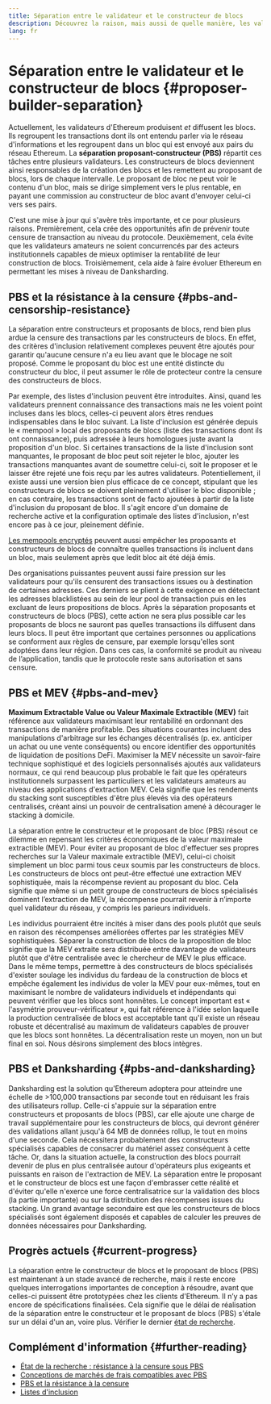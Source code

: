 ```yaml
---
title: Séparation entre le validateur et le constructeur de blocs
description: Découvrez la raison, mais aussi de quelle manière, les validateurs d'Ethereum vont séparer leurs responsabilités concernant la construction et la diffusion de blocs.
lang: fr
---
```


# Séparation entre le validateur et le constructeur de blocs \{#proposer-builder-separation}

Actuellement, les validateurs d'Ethereum produisent _et_ diffusent les blocs. Ils regroupent les transactions dont ils ont entendu parler via le réseau d'informations et les regroupent dans un bloc qui est envoyé aux pairs du réseau Ethereum. La **séparation proposant-constructeur (PBS)** répartit ces tâches entre plusieurs validateurs. Les constructeurs de blocs deviennent ainsi responsables de la création des blocs et les remettent au proposant de blocs, lors de chaque intervalle. Le proposant de bloc ne peut voir le contenu d'un bloc, mais se dirige simplement vers le plus rentable, en payant une commission au constructeur de bloc avant d'envoyer celui-ci vers ses pairs.

C'est une mise à jour qui s'avère très importante, et ce pour plusieurs raisons. Premièrement, cela crée des opportunités afin de prévenir toute censure de transaction au niveau du protocole. Deuxièmement, cela évite que les validateurs amateurs ne soient concurrencés par des acteurs institutionnels capables de mieux optimiser la rentabilité de leur construction de blocs. Troisièmement, cela aide à faire évoluer Ethereum en permettant les mises à niveau de Danksharding.

## PBS et la résistance à la censure \{#pbs-and-censorship-resistance}

La séparation entre constructeurs et proposants de blocs, rend bien plus ardue la censure des transactions par les constructeurs de blocs. En effet, des critères d'inclusion relativement complexes peuvent être ajoutés pour garantir qu'aucune censure n'a eu lieu avant que le blocage ne soit proposé. Comme le proposant du bloc est une entité distincte du constructeur du bloc, il peut assumer le rôle de protecteur contre la censure des constructeurs de blocs.

Par exemple, des listes d'inclusion peuvent être introduites. Ainsi, quand les validateurs prennent connaissance des transactions mais ne les voient point incluses dans les blocs, celles-ci peuvent alors êtres rendues indispensables dans le bloc suivant. La liste d'inclusion est générée depuis le « mempool » local des proposants de blocs (liste des transactions dont ils ont connaissance), puis adressée à leurs homologues juste avant la proposition d'un bloc. Si certaines transactions de la liste d'inclusion sont manquantes, le proposant de bloc peut soit rejeter le bloc, ajouter les transactions manquantes avant de soumettre celui-ci, soit le proposer et le laisser être rejeté une fois reçu par les autres validateurs. Potentiellement, il existe aussi une version bien plus efficace de ce concept, stipulant que les constructeurs de blocs se doivent pleinement d'utiliser le bloc disponible ; en cas contraire, les transactions sont de facto ajoutées à partir de la liste d'inclusion du proposant de bloc. Il s'agit encore d'un domaine de recherche active et la configuration optimale des listes d'inclusion, n'est encore pas à ce jour, pleinement définie.

[Les mempools encryptés](https://www.youtube.com/watch?v=fHDjgFcha0M&list=PLpktWkixc1gUqkyc1-iE6TT0RWQTBJELe&index=3) peuvent aussi empêcher les proposants et constructeurs de blocs de connaître quelles transactions ils incluent dans un bloc, mais seulement après que ledit bloc ait été déjà émis.

<ExpandableCard title="Quel genre de censure la séparation entre le constructeur et le proposant de blocs (PBS) résout-elle ?" eventCategory="/roadmap/pbs" eventName="clicked what kinds of censorship does PBS solve?">

Des organisations puissantes peuvent aussi faire pression sur les validateurs pour qu'ils censurent des transactions issues ou à destination de certaines adresses. Ces derniers se plient à cette exigence en détectant les adresses blacklistées au sein de leur pool de transaction puis en les excluant de leurs propositions de blocs. Après la séparation proposants et constructeurs de blocs (PBS), cette action ne sera plus possible car les proposants de blocs ne sauront pas quelles transactions ils diffusent dans leurs blocs. Il peut être important que certaines personnes ou applications se conforment aux règles de censure, par exemple lorsqu'elles sont adoptées dans leur région. Dans ces cas, la conformité se produit au niveau de l’application, tandis que le protocole reste sans autorisation et sans censure.

</ExpandableCard>

## PBS et MEV \{#pbs-and-mev}

**Maximum Extractable Value ou Valeur Maximale Extractible (MEV)** fait référence aux validateurs maximisant leur rentabilité en ordonnant des transactions de manière profitable. Des situations courantes incluent des manipulations d'arbitrage sur les échanges décentralisés (p. ex. anticiper un achat ou une vente conséquents) ou encore identifier des opportunités de liquidation de positions DeFi. Maximiser la MEV nécessite un savoir-faire technique sophistiqué et des logiciels personnalisés ajoutés aux validateurs normaux, ce qui rend beaucoup plus probable le fait que les opérateurs institutionnels surpassent les particuliers et les validateurs amateurs au niveau des applications d'extraction MEV. Cela signifie que les rendements du stacking sont susceptibles d'être plus élevés via des opérateurs centralisés, créant ainsi un pouvoir de centralisation amené à décourager le stacking à domicile.

La séparation entre le constructeur et le proposant de bloc (PBS) résout ce dilemme en repensant les critères économiques de la valeur maximale extractible (MEV). Pour éviter au proposant de bloc d'effectuer ses propres recherches sur la Valeur maximale extractible (MEV), celui-ci choisit simplement un bloc parmi tous ceux soumis par les constructeurs de blocs. Les constructeurs de blocs ont peut-être effectué une extraction MEV sophistiquée, mais la récompense revient au proposant du bloc. Cela signifie que même si un petit groupe de constructeurs de blocs spécialisés dominent l’extraction de MEV, la récompense pourrait revenir à n’importe quel validateur du réseau, y compris les parieurs individuels.

<ExpandableCard title="Pourquoi est-ce acceptable de centraliser la construction des blocs ?" eventCategory="/roadmap/pbs" eventName="clicked why is it OK to centralize block building?">

Les individus pourraient être incités à miser dans des pools plutôt que seuls en raison des récompenses améliorées offertes par les stratégies MEV sophistiquées. Séparer la construction de blocs de la proposition de bloc signifie que la MEV extraite sera distribuée entre davantage de validateurs plutôt que d'être centralisée avec le chercheur de MEV le plus efficace. Dans le même temps, permettre à des constructeurs de blocs spécialisés d'exister soulage les individus du fardeau de la construction de blocs et empêche également les individus de voler la MEV pour eux-mêmes, tout en maximisant le nombre de validateurs individuels et indépendants qui peuvent vérifier que les blocs sont honnêtes. Le concept important est « l'asymétrie prouveur-vérificateur », qui fait référence à l'idée selon laquelle la production centralisée de blocs est acceptable tant qu'il existe un réseau robuste et décentralisé au maximum de validateurs capables de prouver que les blocs sont honnêtes. La décentralisation reste un moyen, non un but final en soi. Nous désirons simplement des blocs intègres.
</ExpandableCard>

## PBS et Danksharding \{#pbs-and-danksharding}

Danksharding est la solution qu'Ethereum adoptera pour atteindre une échelle de >100,000 transactions par seconde tout en réduisant les frais des utilisateurs rollup. Celle-ci s'appuie sur la séparation entre constructeurs et proposants de blocs (PBS), car elle ajoute une charge de travail supplémentaire pour les constructeurs de blocs, qui devront générer des validations allant jusqu'à 64 MB de données rollup, le tout en moins d'une seconde. Cela nécessitera probablement des constructeurs spécialisés capables de consacrer du matériel assez conséquent à cette tâche. Or, dans la situation actuelle, la construction des blocs pourrait devenir de plus en plus centralisée autour d'opérateurs plus exigeants et puissants en raison de l'extraction de MEV. La séparation entre le proposant et le constructeur de blocs est une façon d'embrasser cette réalité et d'éviter qu'elle n'exerce une force centralisatrice sur la validation des blocs (la partie importante) ou sur la distribution des récompenses issues du stacking. Un grand avantage secondaire est que les constructeurs de blocs spécialisés sont également disposés et capables de calculer les preuves de données nécessaires pour Danksharding.

## Progrès actuels \{#current-progress}

La séparation entre le constructeur de blocs et le proposant de blocs (PBS) est maintenant à un stade avancé de recherche, mais il reste encore quelques interrogations importantes de conception à résoudre, avant que celles-ci puissent être prototypées chez les clients d'Ethereum. Il n’y a pas encore de spécifications finalisées. Cela signifie que le délai de réalisation de la séparation entre le constructeur et le proposant de blocs (PBS) s'étale sur un délai d'un an, voire plus. Vérifier le dernier [état de recherche](https://notes.ethereum.org/@vbuterin/pbs_censorship_resistance).

## Complément d'information \{#further-reading}

- [État de la recherche : résistance à la censure sous PBS](https://notes.ethereum.org/@vbuterin/pbs_censorship_resistance)
- [Conceptions de marchés de frais compatibles avec PBS](https://ethresear.ch/t/proposer-block-builder-separation-friendly-fee-market-designs/9725)
- [PBS et la résistance à la censure](https://notes.ethereum.org/@fradamt/H1TsYRfJc#Secondary-auctions)
- [Listes d'inclusion](https://notes.ethereum.org/@fradamt/H1ZqdtrBF)
